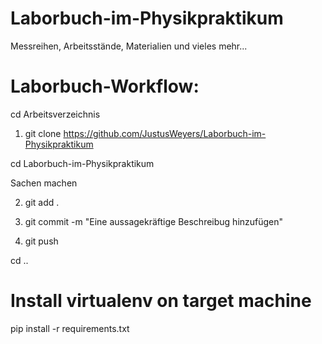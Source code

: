 # Laborbuch-im-Physikpraktikum
Messreihen, Arbeitsstände, Materialien und vieles mehr...


# Laborbuch-Workflow:

cd Arbeitsverzeichnis

1) git clone https://github.com/JustusWeyers/Laborbuch-im-Physikpraktikum

cd Laborbuch-im-Physikpraktikum

Sachen machen

2) git add .

3) git commit -m "Eine aussagekräftige Beschreibug hinzufügen"

4) git push

cd ..

# Install virtualenv on target machine
pip install -r requirements.txt
